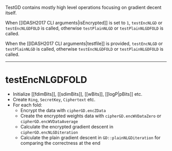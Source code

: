 TestGD contains mostly high level operations focusing on gradient decent itself.

When [[IDASH2017 CLI arguments|isEncrypted]] is set to `1`, `testEncNLGD` or `testEncNLGDFOLD` is called, otherwise `testPlainNLGD` or `testPlainNLGDFOLD` is called.

When the [[IDASH2017 CLI arguments|testfile]] is provided, `testEncNLGD` or `testPlainNLGD` is called, otherwise `testEncNLGDFOLD` or `testPlainNLGDFOLD` is called.

----------------

# testEncNLGDFOLD
- Initialize [[fdimBits]], [[sdimBits]], [[wBits]], [[logP|pBits]] etc.
- Create `Ring`, `SecretKey`, `Ciphertext` etc.
- For each fold:
	- Encrypt the data with `cipherGD.encZData`
	- Create the encrypted weights data with `cipherGD.encWVDataZero` or `cipherGD.encWVDataAverage`
	- Calculate the encrypted gradient descent in `cipherGD.encNLGDiteration`
	- Calculate the plain gradient descent in `GD::plainNLGDiteration` for comparing the correctness at the end